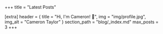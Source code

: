 +++
title = "Latest Posts"

[extra]
header = { title = "Hi, I'm Cameron! 👋", img = "img/profile.jpg", img_alt = "Cameron Taylor" }
section_path = "blog/_index.md"
max_posts = 3
+++
